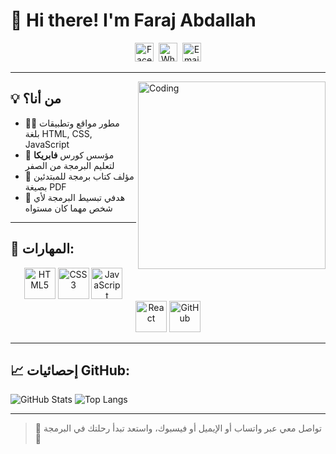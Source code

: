# 👋 Hi there! I'm Faraj Abdallah

<p align="center">
  <a href="https://facebook.com/farajabdallah" target="_blank" rel="noopener noreferrer"><img src="https://cdn.jsdelivr.net/npm/simple-icons@3.0.1/icons/facebook.svg" height="30" alt="Facebook" /></a>&nbsp;
  <a href="https://wa.me/201091838789" target="_blank" rel="noopener noreferrer"><img src="https://cdn.jsdelivr.net/npm/simple-icons@3.0.1/icons/whatsapp.svg" height="30" alt="WhatsApp" /></a>&nbsp;
  <a href="mailto:farajbdallh891@gmail.com" target="_blank" rel="noopener noreferrer"><img src="https://cdn.jsdelivr.net/npm/simple-icons@3.0.1/icons/gmail.svg" height="30" alt="Email" /></a>
</p>

---

<img align="right" alt="Coding" width="300" src="https://media.giphy.com/media/qgQUggAC3Pfv687qPC/giphy.gif" />

## 💡 من أنا؟
- 👨‍💻 مطور مواقع وتطبيقات بلغة HTML, CSS, JavaScript  
- 🧠 مؤسس كورس **فابريكا** لتعليم البرمجة من الصفر  
- 📘 مؤلف كتاب برمجة للمبتدئين بصيغة PDF  
- 🎯 هدفي تبسيط البرمجة لأي شخص مهما كان مستواه  

---

## 🔧 المهارات:
<p align="center">
  <img src="https://www.vectorlogo.zone/logos/html5/html5-icon.svg" width="50" alt="HTML5" />
  <img src="https://www.vectorlogo.zone/logos/w3_css/w3_css-icon.svg" width="50" alt="CSS3" />
  <img src="https://www.vectorlogo.zone/logos/javascript/javascript-icon.svg" width="50" alt="JavaScript" />
  <img src="https://www.vectorlogo.zone/logos/reactjs/reactjs-icon.svg" width="50" alt="React" />
  <img src="https://www.vectorlogo.zone/logos/github/github-icon.svg" width="50" alt="GitHub" />
</p>

---

## 📈 إحصائيات GitHub:
![GitHub Stats](https://github-readme-stats.vercel.app/api?username=Balloon453&show_icons=true&theme=radical)
![Top Langs](https://github-readme-stats.vercel.app/api/top-langs/?username=Balloon453&layout=compact&theme=radical)

---

> 💬 تواصل معي عبر واتساب أو الإيميل أو فيسبوك، واستعد تبدأ رحلتك في البرمجة 🚀
